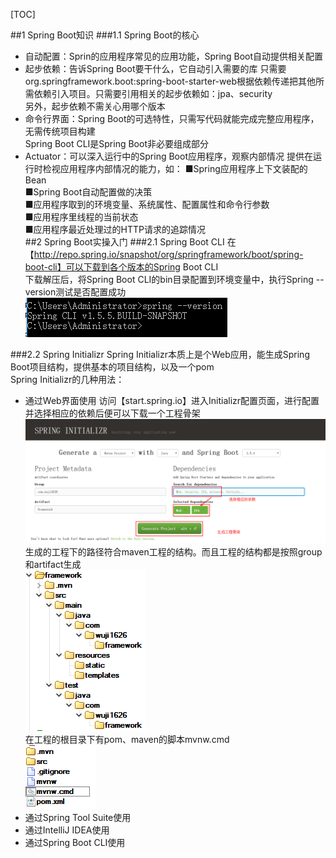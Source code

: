 [TOC] 

##1 Spring Boot知识
###1.1 Spring Boot的核心
- 自动配置：Sprin的应用程序常见的应用功能，Spring Boot自动提供相关配置
- 起步依赖：告诉Spring Boot要干什么，它自动引入需要的库
只需要org.springframework.boot:spring-boot-starter-web根据依赖传递把其他所需依赖引入项目。只需要引用相关的起步依赖如：jpa、security  
另外，起步依赖不需关心用哪个版本  
- 命令行界面：Spring Boot的可选特性，只需写代码就能完成完整应用程序，无需传统项目构建  
Spring Boot CLI是Spring Boot非必要组成部分
- Actuator：可以深入运行中的Spring Boot应用程序，观察内部情况
提供在运行时检视应用程序内部情况的能力，如：
■Spring应用程序上下文装配的Bean  
■Spring Boot自动配置做的决策  
■应用程序取到的环境变量、系统属性、配置属性和命令行参数  
■应用程序里线程的当前状态  
■应用程序最近处理过的HTTP请求的追踪情况  
##2 Spring Boot实操入门
###2.1 Spring Boot CLI
在【http://repo.spring.io/snapshot/org/springframework/boot/spring-boot-cli】可以下载到各个版本的Spring Boot CLI  
下载解压后，将Spring Boot CLI的bin目录配置到环境变量中，执行Spring --version测试是否配置成功  
![](./img/001.png)  

###2.2 Spring Initializr
Spring Initializr本质上是个Web应用，能生成Spring Boot项目结构，提供基本的项目结构，以及一个pom  
Spring Initializr的几种用法：  
- 通过Web界面使用
访问【start.spring.io】进入Initializr配置页面，进行配置并选择相应的依赖后便可以下载一个工程骨架  
![](./img/002.png)  
生成的工程下的路径符合maven工程的结构。而且工程的结构都是按照group和artifact生成  
![](./img/003.png)  
在工程的根目录下有pom、maven的脚本mvnw.cmd  
![](./img/004.png)  
- 通过Spring Tool Suite使用
- 通过IntelliJ IDEA使用
- 通过Spring Boot CLI使用



